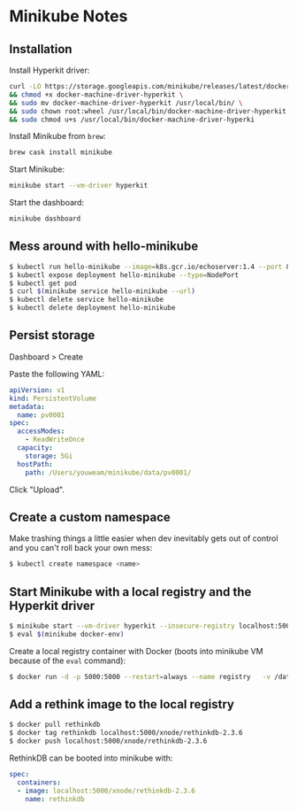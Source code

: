 # Minikube Notes

## Installation

Install Hyperkit driver:

```bash
curl -LO https://storage.googleapis.com/minikube/releases/latest/docker-machine-driver-hyperkit \
&& chmod +x docker-machine-driver-hyperkit \
&& sudo mv docker-machine-driver-hyperkit /usr/local/bin/ \
&& sudo chown root:wheel /usr/local/bin/docker-machine-driver-hyperkit \
&& sudo chmod u+s /usr/local/bin/docker-machine-driver-hyperki
```

Install Minikube from `brew`:

```bash
brew cask install minikube
```

Start Minikube:

```bash
minikube start --vm-driver hyperkit
```

Start the dashboard:

```bash
minikube dashboard
```

## Mess around with hello-minikube

```bash
$ kubectl run hello-minikube --image=k8s.gcr.io/echoserver:1.4 --port 8080
$ kubectl expose deployment hello-minikube --type=NodePort
$ kubectl get pod
$ curl $(minikube service hello-minikube --url)
$ kubectl delete service hello-minikube
$ kubectl delete deployment hello-minikube
```

## Persist storage

Dashboard > Create

Paste the following YAML:

```yaml
apiVersion: v1
kind: PersistentVolume
metadata:
  name: pv0001
spec:
  accessModes:
    - ReadWriteOnce
  capacity:
    storage: 5Gi
  hostPath:
    path: /Users/youweam/minikube/data/pv0001/
```

Click "Upload".

## Create a custom namespace

Make trashing things a little easier when dev inevitably gets out of control and you can't roll back your own mess:

```bash
$ kubectl create namespace <name>
```

## Start Minikube with a local registry and the Hyperkit driver

```bash
$ minikube start --vm-driver hyperkit --insecure-registry localhost:5000
$ eval $(minikube docker-env)
```

Create a local registry container with Docker (boots into minikube VM because of the `eval` command):

```bash
$ docker run -d -p 5000:5000 --restart=always --name registry   -v /data/docker-registry:/var/lib/registry registry:2
```

## Add a rethink image to the local registry

```bash
$ docker pull rethinkdb
$ docker tag rethinkdb localhost:5000/xnode/rethinkdb-2.3.6
$ docker push localhost:5000/xnode/rethinkdb-2.3.6
```

RethinkDB can be booted into minikube with:

```yaml
spec:
  containers:
  - image: localhost:5000/xnode/rethinkdb-2.3.6
    name: rethinkdb
```
